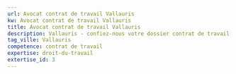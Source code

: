 ```yaml
---
url: Avocat contrat de travail Vallauris
kw: Avocat contrat de travail Vallauris
title: Avocat contrat de travail Vallauris
description: Vallauris - confiez-nous votre dossier contrat de travail
tag_ville: Vallauris
competence: contrat de travail
expertise: droit-du-travail
extertise_id: 3
---
```

